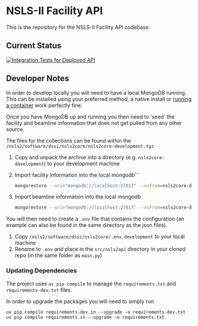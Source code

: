 # NSLS-II Facility API

This is the repository for the NSLS-II Facility API codebase. 

## Current Status

[![Integration Tests for Deployed API](https://github.com/NSLS2/nsls2api/actions/workflows/test-production-deployment.yml/badge.svg)](https://github.com/NSLS2/nsls2api/actions/workflows/test-production-deployment.yml)

## Developer Notes 

In order to develop locally you will need to have a local MongoDB running.  
This can be installed using your preferred method, a native install or [running a container](https://hub.docker.com/_/mongo) work perfectly fine.

Once you have MongoDB up and running you then need to 'seed' the facility and beamline information that 
does not get pulled from any other source.  

The files for the collections can be found within the `/nsls2/software/dssi/nsls2core/nsls2core-development.tgz`

1. Copy and unpack the archive into a directory (e.g. `nsls2core-development`) to your development machine

2. Import facility information into the local mongodb```
   ```bash
   mongorestore --uri="mongodb://localhost:27017" --nsFrom=nsls2core-development.facilities --nsTo=nsls2core-development.facilities ./nsls2core-development/facilities.bson
   ```
3. Import beamline information into the local mongodb  
   ```bash
   mongorestore --uri="mongodb://localhost:27017" --nsFrom=nsls2core-development.beamlines --nsTo=nsls2core-development.beamlines ./nsls2core-development/beamlines.bson
   ```

You will then need to create a `.env` file that contains the configuration (an example can also be found in the same 
directory as the json files).

1. Copy `/nsls2/software/dssi/nsls2core/.env.development` to your local machine
2. Rename to `.env` and place in the `src/nsls2api` directory in your cloned repo (in the same folder as `main.py`)

### Updating Dependencies

The project uses `uv pip compile` to manage the `requirements.txt` and `requirements-dev.txt` files. 

In order to upgrade the packages you will need to simply run 

```
uv pip compile requirements-dev.in --upgrade -o requirements-dev.txt
uv pip compile requirements.in --upgrade -o requirements.txt
```

